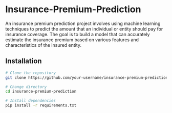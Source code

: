 # Insurance-Premium-Prediction

An insurance premium prediction project involves using machine learning techniques to predict the amount that an individual or entity should pay for insurance coverage. The goal is to build a model that can accurately estimate the insurance premium based on various features and characteristics of the insured entity.


## Installation

```bash
# Clone the repository
git clone https://github.com/your-username/insurance-premium-prediction.git

# Change directory
cd insurance-premium-prediction

# Install dependencies
pip install -r requirements.txt
